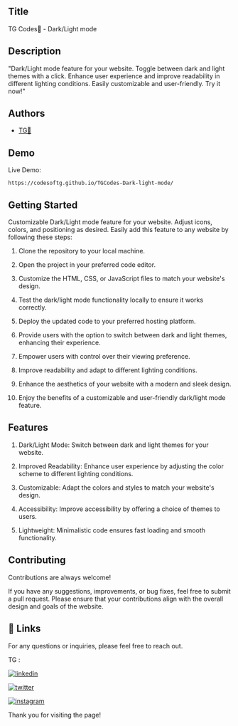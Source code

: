 
## Title

TG Codes💛 - Dark/Light mode

## Description 

"Dark/Light mode feature for your website. Toggle between dark and light themes with a click. Enhance user experience and improve readability in different lighting conditions. Easily customizable and user-friendly. Try it now!"
## Authors

- [TG💛](https://www.github.com/codesofTG) 


## Demo

Live Demo:

    https://codesoftg.github.io/TGCodes-Dark-light-mode/
## Getting Started

Customizable Dark/Light mode feature for your website. Adjust icons, colors, and positioning as desired. Easily add this feature to any website by following these steps:

1. Clone the repository to your local machine.

2. Open the project in your preferred code editor.

3. Customize the HTML, CSS, or JavaScript files to match your website's design.

4. Test the dark/light mode functionality locally to ensure it works correctly.

5. Deploy the updated code to your preferred hosting platform.

6. Provide users with the option to switch between dark and light themes, enhancing their experience.

7. Empower users with control over their viewing preference.

8. Improve readability and adapt to different lighting conditions.

9. Enhance the aesthetics of your website with a modern and sleek design.

10. Enjoy the benefits of a customizable and user-friendly dark/light mode feature.

## Features

1. Dark/Light Mode: Switch between dark and light themes for your website.

2. Improved Readability: Enhance user experience by adjusting the color scheme to different lighting conditions.

3. Customizable: Adapt the colors and styles to match your website's design.

4. Accessibility: Improve accessibility by offering a choice of themes to users.

5. Lightweight: Minimalistic code ensures fast loading and smooth functionality.

## Contributing

Contributions are always welcome!

If you have any suggestions, improvements, or bug fixes, feel free to submit a pull request. Please ensure that your contributions align with the overall design and goals of the website. 


## 🔗 Links

For any questions or inquiries, please feel free to reach out. 

TG :

[![linkedin](https://img.shields.io/badge/linkedin-0A66C2?style=for-the-badge&logo=linkedin&logoColor=white)](https://www.linkedin.com/in/tg2691/)


[![twitter](https://img.shields.io/badge/twitter-1DA1F2?style=for-the-badge&logo=twitter&logoColor=white)](https://twitter.com/tg_262001)

[![instagram](https://img.shields.io/badge/instagram-E4405F?style=for-the-badge&logo=instagram&logoColor=white)](https://instagram.com/_tg.26_)


Thank you for visiting the page!